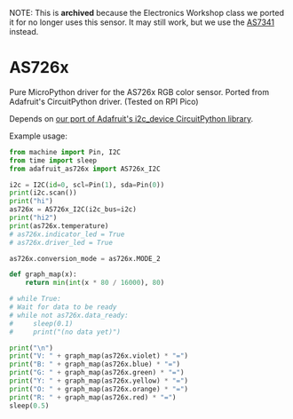 NOTE: This is **archived** because the Electronics Workshop class we ported it for no longer uses this sensor. It may still work, but we use the [AS7341](https://github.com/AHSPC/AS7341_micropython) instead.

# AS726x 

Pure MicroPython driver for the AS726x RGB color sensor. Ported from Adafruit's CircuitPython driver.
(Tested on RPI Pico)

Depends on [our port of Adafruit's i2c_device CircuitPython library](https://github.com/AHSPC/adafruit_i2c_device_micropython_port).

Example usage:

```python
from machine import Pin, I2C
from time import sleep
from adafruit_as726x import AS726x_I2C

i2c = I2C(id=0, scl=Pin(1), sda=Pin(0))
print(i2c.scan())
print("hi")
as726x = AS726x_I2C(i2c_bus=i2c)
print("hi2")
print(as726x.temperature)
# as726x.indicator_led = True
# as726x.driver_led = True

as726x.conversion_mode = as726x.MODE_2

def graph_map(x):
    return min(int(x * 80 / 16000), 80)

# while True:
# Wait for data to be ready
# while not as726x.data_ready:
#     sleep(0.1)
#     print("(no data yet)")

print("\n")
print("V: " + graph_map(as726x.violet) * "=")
print("B: " + graph_map(as726x.blue) * "=")
print("G: " + graph_map(as726x.green) * "=")
print("Y: " + graph_map(as726x.yellow) * "=")
print("O: " + graph_map(as726x.orange) * "=")
print("R: " + graph_map(as726x.red) * "=")
sleep(0.5)
```


